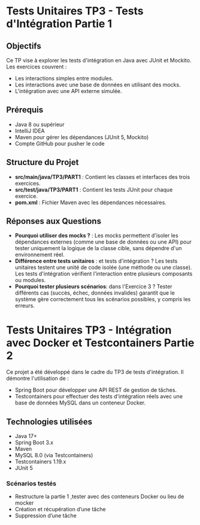 # Tests Unitaires TP3 - Tests d'Intégration Partie 1

## Objectifs
Ce TP vise à explorer les tests d'intégration en Java avec JUnit et Mockito. Les exercices couvrent :
- Les interactions simples entre modules.
- Les interactions avec une base de données en utilisant des mocks.
- L'intégration avec une API externe simulée.

## Prérequis
- Java 8 ou supérieur
- IntelliJ IDEA
- Maven pour gérer les dépendances (JUnit 5, Mockito)
- Compte GitHub pour pusher le code

## Structure du Projet
- **src/main/java/TP3/PART1** : Contient les classes et interfaces des trois exercices.
- **src/test/java/TP3/PART1** : Contient les tests JUnit pour chaque exercice.
- **pom.xml** : Fichier Maven avec les dépendances nécessaires.

## Réponses aux Questions
- **Pourquoi utiliser des mocks ?** : Les mocks permettent d'isoler les dépendances externes (comme une base de données ou une API) pour tester uniquement la logique de la classe cible, sans dépendre d'un environnement réel.
- **Différence entre tests unitaires** : et tests d'intégration ? Les tests unitaires testent une unité de code isolée (une méthode ou une classe). Les tests d'intégration vérifient l'interaction entre plusieurs composants ou modules.
- **Pourquoi tester plusieurs scénarios**: dans l'Exercice 3 ? Tester différents cas (succès, échec, données invalides) garantit que le système gère correctement tous les scénarios possibles, y compris les erreurs.

# Tests Unitaires TP3 -  Intégration avec Docker et Testcontainers Partie 2
Ce projet a été développé dans le cadre du TP3 de tests d'intégration. Il démontre l'utilisation de :
- Spring Boot pour développer une API REST de gestion de tâches.
- Testcontainers pour effectuer des tests d'intégration réels avec une base de données MySQL dans un conteneur Docker.

## Technologies utilisées

- Java 17+
- Spring Boot 3.x
- Maven
- MySQL 8.0 (via Testcontainers)
- Testcontainers 1.19.x
- JUnit 5

### Scénarios testés
- Restructure la partie 1 ,tester avec des conteneurs Docker ou lieu de mocker
- Création et récupération d’une tâche
- Suppression d’une tâche
